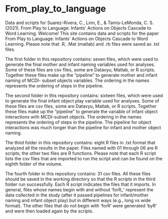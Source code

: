 # From_play_to_language
Data and scripts for Suarez-Rivera, C., Linn, E., &amp; Tamis-LeMonda, C. S. (2021). From Play to Language: Infants’ Actions on Objects Cascade to Word Learning. 
Welcome! This site contains data and scripts for the paper From Play to Language: Infants’ Actions on Objects Cascade to Word Learning. Please note that .R, .Mat (matlab) and .rb files were saved as .txt files.

The first folder in this repository contains: seven files, which were used to generate the final mother and infant naming variables used for analyses. Some of these files are csv files, some are Datavyu, Matlab, or R scripts. Together these files make up the “pipeline” to generate mother and infant naming of MCDI- subset objects variables. The ordering in the names represents the ordering of steps in the pipeline.

The second folder in this repository contains: sixteen files, which were used to generate the final infant object play variable used for analyses. Some of these files are csv files, some are Datavyu, Matlab, or R scripts. Together these files make up the “pipeline” to generate the variable of infant object interactions with MCDI-subset objects. The ordering in the names represents the ordering of steps in the pipeline. The pipeline for object interactions was much longer than the pipeline for infant and mother object naming.

The third folder in this repository contains: eight R files in .txt format that analyzed all the results in the paper. Files named with 01 through 06 are R scripts; the other two files are R functions. Please note that each R script lists the csv files that are imported to run the script and can be found on the eighth folder of the volume. 

The fourth folder in this repository contains: 31 csv files. All these files should be saved in the working directory so that the R scripts in the third folder run successfully. Each R script indicates the files that it imports. In general, files whose names begin with and without ‘forR_’ represent the data collected in the study (after it passed pipelines for infant/mother naming and infant object play) but in different ways (e.g., long vs wide format). The other files that do not begin with ‘forR’ were generated ‘byR’ and were then loaded again by the scripts. 

